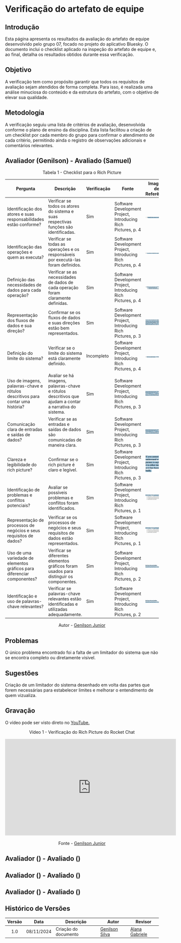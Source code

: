 # Verificação do artefato de equipe

## Introdução
Esta página apresenta os resultados da avaliação do artefato de equipe desenvolvido pelo grupo 07, focado no projeto do aplicativo Bluesky. O documento inclui o checklist aplicado na inspeção do artefato de equipe e, ao final, detalha os resultados obtidos durante essa verificação.

## Objetivo
A verificação tem como propósito garantir que todos os requisitos de avaliação sejam atendidos de forma completa. Para isso, é realizada uma análise minuciosa do conteúdo e da estrutura do artefato, com o objetivo de elevar sua qualidade.

## Metodologia
A verificação seguiu uma lista de critérios de avaliação, desenvolvida conforme o plano de ensino da disciplina. Esta lista facilitou a criação de um checklist por cada membro do grupo para confirmar o atendimento de cada critério, permitindo ainda o registro de observações adicionais e comentários relevantes.

## Avaliador (Genilson) - Avaliado (Samuel)

<div style="text-align: center">
<p>Tabela 1 - Checklist para o Rich Picture</p>
</div>

| Pergunta | Descrição | Verificação | Fonte | Imagem de Referência |
|----------|-----------|-------------|-------|-----------------------|
| Identificação dos atores e suas responsabilidades estão conforme? | Verificar se todos os atores do sistema e suas respectivas funções são identificadas. | Sim | Software Development Project, Introducing Rich Pictures, p. 4 | ![](imagens/imgTabela/01.jpg) |
| Identificação das operações e quem as executa? | Verificar se todas as operações e os responsáveis por executá-las foram definidos. | Sim | Software Development Project, Introducing Rich Pictures, p. 4 | ![](imagens/imgTabela/02.jpg)|
| Definição das necessidades de dados para cada operação? | Verificar se as necessidades de dados de cada operação foram claramente definidas. | Sim | Software Development Project, Introducing Rich Pictures, p. 4 | ![](imagens/imgTabela/03.jpg) |
| Representação dos fluxos de dados e sua direção? | Confirmar se os fluxos de dados e suas direções estão bem representados. | Sim | Software Development Project, Introducing Rich Pictures, p. 3 | ![](imagens/imgTabela/04.jpg) |
| Definição do limite do sistema? | Verificar se o limite do sistema está claramente definido. | Incompleto | Software Development Project, Introducing Rich Pictures, p. 4 | ![](imagens/imgTabela/05.jpg) |
| Uso de imagens, palavras-chave e rótulos descritivos para contar uma história? | Avaliar se há imagens, palavras-chave e rótulos descritivos que ajudam a contar a narrativa do sistema. | Sim | Software Development Project, Introducing Rich Pictures, p. 3 | ![](imagens/imgTabela/06.jpg) |
| Comunicação clara de entradas e saídas de dados? | Verificar se as entradas e saídas de dados são comunicadas de maneira clara. | Sim | Software Development Project, Introducing Rich Pictures, p. 3 | ![](imagens/imgTabela/07.jpg) |
| Clareza e legibilidade do rich picture? | Confirmar se o rich picture é claro e legível. | Sim | Software Development Project, Introducing Rich Pictures, p. 3 | ![](imagens/imgTabela/08.jpg) |
| Identificação de problemas e conflitos potenciais? | Avaliar se possíveis problemas e conflitos foram identificados. | Sim | Software Development Project, Introducing Rich Pictures, p. 1 | ![](imagens/imgTabela/09.jpg) |
| Representação de processos de negócios e seus requisitos de dados? | Verificar se os processos de negócios e seus requisitos de dados estão representados. | Sim | Software Development Project, Introducing Rich Pictures, p. 1 | ![](imagens/imgTabela/10.jpg) |
| Uso de uma variedade de elementos gráficos para diferenciar componentes? | Verificar se diferentes elementos gráficos foram usados para distinguir os componentes. | Sim | Software Development Project, Introducing Rich Pictures, p. 2 | ![](imagens/imgTabela/11.jpg) |
| Identificação e uso de palavras-chave relevantes? | Verificar se palavras-chave relevantes estão identificadas e utilizadas adequadamente. | Sim | Software Development Project, Introducing Rich Pictures, p. 2 | ![](imagens/imgTabela/11.jpg) |

<p style="text-align: center;">Autor - <a href="https://github.com/GenilsonJrs">Genilson Junior</a></p>

## Problemas
O único problema encontrado foi a falta de um limitador do sistema que não se encontra completo ou diretamente visivel.

## Sugestões
Criação de um limitador do sistema desenhado em volta das partes que forem necessárias para estabelecer limites e melhorar o entendimento de quem vizualiza.

## Gravação

<p >O vídeo pode ser visto direto no <a href="https://www.youtube.com/watch?v=auqcIkLm08c">YouTube.</a></p>

<div style="text-align: center">
<p>Vídeo 1 - Verificação do Rich Picture do Rocket Chat </p>
</div>

<iframe width="560" height="315" src="https://www.youtube.com/embed/auqcIkLm08c?si=frc7UzhgO9ck88Dj" title="YouTube video player" frameborder="0" allow="accelerometer; autoplay; clipboard-write; encrypted-media; gyroscope; picture-in-picture; web-share" referrerpolicy="strict-origin-when-cross-origin" allowfullscreen></iframe>

<p style="text-align: center;">Fonte - <a href="https://github.com/GenilsonJrs">Genilson Junior</a></p>

## Avaliador () - Avaliado ()

## Avaliador () - Avaliado ()

## Avaliador () - Avaliado ()

## Histórico de Versões

| Versão | Data       | Descrição            | Autor                                            | Revisor                                            |
| :----: | ---------- | -------------------- | ------------------------------------------------ | -------------------------------------------------- |
|  1.0   | 08/11/2024 | Criação do documento | [Genilson Silva](https://github.com/GenilsonJrs) | [Alana Gabriele](https://github.com/alanagabriele) |
